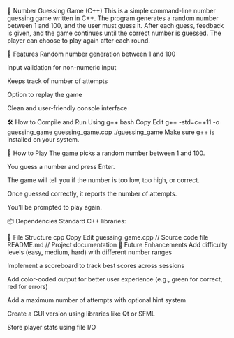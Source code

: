 🎯 Number Guessing Game (C++)
This is a simple command-line number guessing game written in C++. The program generates a random number between 1 and 100, and the user must guess it. After each guess, feedback is given, and the game continues until the correct number is guessed. The player can choose to play again after each round.

🚀 Features
Random number generation between 1 and 100

Input validation for non-numeric input

Keeps track of number of attempts

Option to replay the game

Clean and user-friendly console interface

🛠️ How to Compile and Run
Using g++
bash
Copy
Edit
g++ -std=c++11 -o guessing_game guessing_game.cpp
./guessing_game
Make sure g++ is installed on your system.

🧠 How to Play
The game picks a random number between 1 and 100.

You guess a number and press Enter.

The game will tell you if the number is too low, too high, or correct.

Once guessed correctly, it reports the number of attempts.

You’ll be prompted to play again.

📦 Dependencies
Standard C++ libraries:

<iostream>

<random>

<limits>

📄 File Structure
cpp
Copy
Edit
guessing_game.cpp    // Source code file
README.md            // Project documentation
🚧 Future Enhancements
Add difficulty levels (easy, medium, hard) with different number ranges

Implement a scoreboard to track best scores across sessions

Add color-coded output for better user experience (e.g., green for correct, red for errors)

Add a maximum number of attempts with optional hint system

Create a GUI version using libraries like Qt or SFML

Store player stats using file I/O